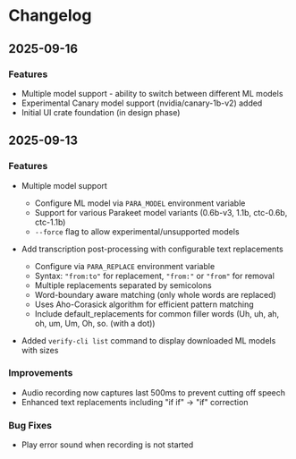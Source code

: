 # Changelog

## 2025-09-16

### Features
- Multiple model support - ability to switch between different ML models
- Experimental Canary model support (nvidia/canary-1b-v2) added
- Initial UI crate foundation (in design phase)

## 2025-09-13

### Features
- Multiple model support
  - Configure ML model via `PARA_MODEL` environment variable
  - Support for various Parakeet model variants (0.6b-v3, 1.1b, ctc-0.6b, ctc-1.1b)
  - `--force` flag to allow experimental/unsupported models

- Add transcription post-processing with configurable text replacements
  - Configure via `PARA_REPLACE` environment variable
  - Syntax: `"from:to"` for replacement, `"from:"` or `"from"` for removal
  - Multiple replacements separated by semicolons
  - Word-boundary aware matching (only whole words are replaced)
  - Uses Aho-Corasick algorithm for efficient pattern matching
  - Include default_replacements for common filler words (Uh, uh, ah, oh, um, Um, Oh, so. (with a dot))

- Added `verify-cli list` command to display downloaded ML models with sizes 

### Improvements
- Audio recording now captures last 500ms to prevent cutting off speech
- Enhanced text replacements including "if if" -> "if" correction

### Bug Fixes
- Play error sound when recording is not started